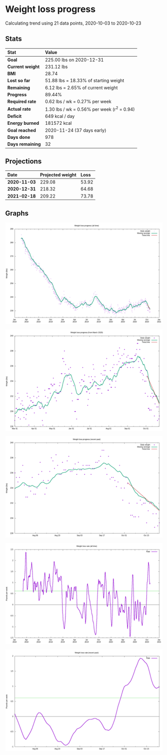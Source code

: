 # Weight loss progress

Calculating trend using 21 data points, 2020-10-03 to 2020-10-23

## Stats

Stat|Value
:-|:-
**Goal**|225.00 lbs on 2020-12-31
**Current weight**|231.12 lbs
**BMI**|28.74
**Lost so far**|51.88 lbs = 18.33% of starting weight
**Remaining**|6.12 lbs =  2.65% of current  weight
**Progress**|89.44%
**Required rate**|0.62 lbs / wk = 0.27% per week
**Actual rate**|1.30 lbs / wk = 0.56% per week  (r<sup>2</sup> = 0.94)
**Deficit**|649 kcal / day
**Energy burned**|181572 kcal
**Goal reached**|2020-11-24 (37 days early)
**Days done**|978
**Days remaining**|32

## Projections

Date|Projected weight|Loss
:-|:-|:-
**2020-11-03**|229.08|53.92
**2020-12-31**|218.32|64.68
**2021-02-18**|209.22|73.78

## Graphs

![](weight-graph-alltime.png)

![](weight-graph-covid.png)

![](weight-graph-recent.png)

![](rate-graph-alltime.png)

![](rate-graph-recent.png)
